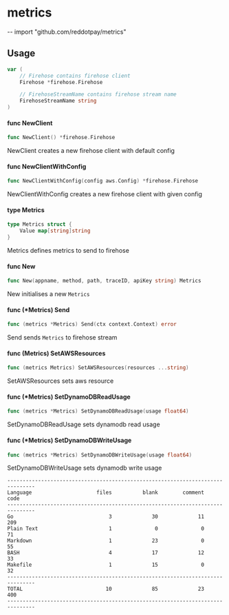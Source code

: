 # metrics
--
    import "github.com/reddotpay/metrics"


## Usage

```go
var (
	// Firehose contains firehose client
	Firehose *firehose.Firehose

	// FirehoseStreamName contains firehose stream name
	FirehoseStreamName string
)
```

#### func  NewClient

```go
func NewClient() *firehose.Firehose
```
NewClient creates a new firehose client with default config

#### func  NewClientWithConfig

```go
func NewClientWithConfig(config aws.Config) *firehose.Firehose
```
NewClientWithConfig creates a new firehose client with given config

#### type Metrics

```go
type Metrics struct {
	Value map[string]string
}
```

Metrics defines metrics to send to firehose

#### func  New

```go
func New(appname, method, path, traceID, apiKey string) Metrics
```
New initialises a new `Metrics`

#### func (*Metrics) Send

```go
func (metrics *Metrics) Send(ctx context.Context) error
```
Send sends `Metrics` to firehose stream

#### func (Metrics) SetAWSResources

```go
func (metrics Metrics) SetAWSResources(resources ...string)
```
SetAWSResources sets aws resource

#### func (*Metrics) SetDynamoDBReadUsage

```go
func (metrics *Metrics) SetDynamoDBReadUsage(usage float64)
```
SetDynamoDBReadUsage sets dynamodb read usage

#### func (*Metrics) SetDynamoDBWriteUsage

```go
func (metrics *Metrics) SetDynamoDBWriteUsage(usage float64)
```
SetDynamoDBWriteUsage sets dynamodb write usage


```
-------------------------------------------------------------------------------
Language                     files          blank        comment           code
-------------------------------------------------------------------------------
Go                               3             30             11            209
Plain Text                       1              0              0             71
Markdown                         1             23              0             55
BASH                             4             17             12             33
Makefile                         1             15              0             32
-------------------------------------------------------------------------------
TOTAL                           10             85             23            400
-------------------------------------------------------------------------------
```